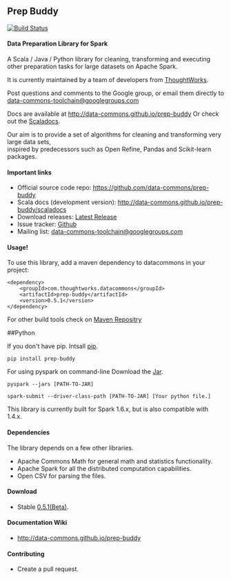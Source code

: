 ## Prep Buddy 
[![Build Status](https://travis-ci.org/data-commons/prep-buddy.svg?branch=master)](https://travis-ci.org/data-commons/prep-buddy)
#### Data Preparation Library for Spark

A Scala / Java / Python library for cleaning, transforming and executing other preparation tasks for large datasets on Apache Spark.

It is currently maintained by a team of developers from [ThoughtWorks](http://www.thoughtworks.com).

Post questions and comments to the Google group, or email them directly to data-commons-toolchain@googlegroups.com

Docs are available at http://data-commons.github.io/prep-buddy
Or check out the [Scaladocs](http://data-commons.github.io/prep-buddy/scaladocs).

Our aim is to provide a set of algorithms for cleaning and transforming very large data sets,                
inspired by predecessors such as Open Refine, Pandas and Scikit-learn packages.

#### Important links

- Official source code repo: https://github.com/data-commons/prep-buddy
- Scala docs (development version): http://data-commons.github.io/prep-buddy/scaladocs
- Download releases: [Latest Release](https://github.com/data-commons/prep-buddy/releases/latest)
- Issue tracker: [Github](https://github.com/data-commons/prep-buddy/issues)
- Mailing list: data-commons-toolchain@googlegroups.com

#### Usage!
To use this library, add a maven dependency to datacommons in your project:
```
<dependency>
    <groupId>com.thoughtworks.datacommons</groupId>
    <artifactId>prep-buddy</artifactId>
    <version>0.5.1</version>
</dependency>
```
For other build tools check on [Maven Repositry](https://mvnrepository.com/artifact/com.thoughtworks.datacommons/prep-buddy/0.5.0)

##Python

If you don't have pip. Intsall [pip](https://pip.pypa.io/en/stable/installing/).
```
pip install prep-buddy
```

For using pyspark on command-line
Download the [Jar](https://github.com/data-commons/prep-buddy/releases/tag/v-0.5.1).
```
pyspark --jars [PATH-TO-JAR]
```
```
spark-submit --driver-class-path [PATH-TO-JAR] [Your python file.]
```

This library is currently built for Spark 1.6.x, but is also compatible with 1.4.x. 
#### Dependencies
The library depends on a few other libraries.
- Apache Commons Math for general math and statistics functionality.
- Apache Spark for all the distributed computation capabilities.
- Open CSV for parsing the files.
#### Download

- Stable [0.5.1(Beta)](https://github.com/data-commons/prep-buddy/releases/tag/v-0.5.1).

#### Documentation Wiki
- http://data-commons.github.io/prep-buddy

#### Contributing
- Create a pull request.
